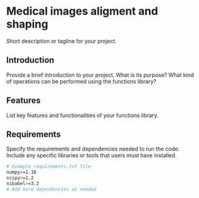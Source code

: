 # Medical images aligment and shaping

Short description or tagline for your project.

## Introduction

Provide a brief introduction to your project. What is its purpose? What kind of operations can be performed using the functions library?

## Features

List key features and functionalities of your functions library.

## Requirements

Specify the requirements and dependencies needed to run the code. Include any specific libraries or tools that users must have installed.

```bash
# Example requirements.txt file
numpy>=1.16
scipy>=1.2
nibabel>=3.2
# Add more dependencies as needed
